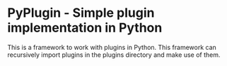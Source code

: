 # PyPlugin - Simple plugin implementation in Python

This is a framework to work with plugins in Python.
This framework can recursively import plugins in the plugins directory and make use of them.
